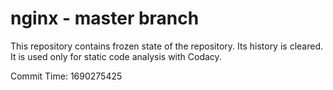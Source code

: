 # nginx - master branch

This repository contains frozen state of the repository.
Its history is cleared. It is used only for static code
analysis with Codacy.

Commit Time: 1690275425